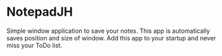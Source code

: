# NotepadJH

Simple window application to save your notes. 
This app is automatically saves position and size of window.
Add this app to your startup and never miss your ToDo list.
